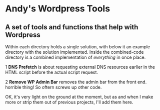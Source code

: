 # Andy's Wordpress Tools

## A set of tools and functions that help with Wordpress

Within each directory holds a single solution, with below it an example directory with the solution implemented.  Inside the combined-code directory is a combined implementation of *everything* in once place. 

1 **DNS Prefetch** is about requesting external DNS resources earlier in the HTML script before the actual script request.

2 **Remove WP Admin Bar** removes the admin bar from the front end.  horrible thing!  So oftern screws up other code. 


OK, it's very light on the ground at the moment, but as and when I make more or strip them out of previous projects, I'll add them here. 

